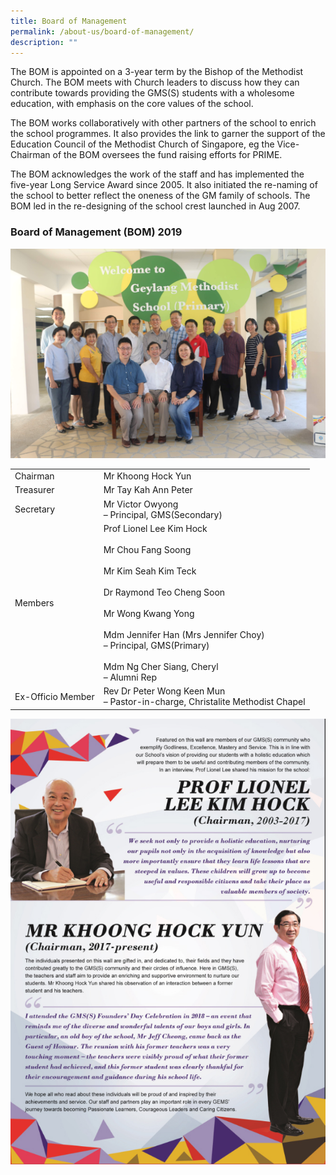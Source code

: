 ```yaml
---
title: Board of Management
permalink: /about-us/board-of-management/
description: ""
---
```

The BOM is appointed on a 3-year term by the Bishop of the Methodist Church. The BOM meets with Church leaders to discuss how they can contribute towards providing the GMS(S) students with a wholesome education, with emphasis on the core values of the school.

The BOM works collaboratively with other partners of the school to enrich the school programmes. It also provides the link to garner the support of the Education Council of the Methodist Church of Singapore, eg the Vice-Chairman of the BOM oversees the fund raising efforts for PRIME.

The BOM acknowledges the work of the staff and has implemented the five-year Long Service Award since 2005. It also initiated the re-naming of the school to better reflect the oneness of the GM family of schools. The BOM led in the re-designing of the school crest launched in Aug 2007.

### Board of Management (BOM) 2019

![](/images/IMG_6139.jpg)

|  	|  	|
|---	|---	|
| Chairman 	| Mr Khoong Hock Yun 	|
| Treasurer 	| Mr Tay Kah Ann Peter 	|
| Secretary 	| Mr Victor Owyong<br>– Principal, GMS(Secondary) 	|
| Members 	| Prof Lionel Lee Kim Hock<br><br>Mr Chou Fang Soong<br><br>Mr Kim Seah Kim Teck<br><br>Dr Raymond Teo Cheng Soon<br><br>Mr Wong Kwang Yong<br><br>Mdm Jennifer Han (Mrs Jennifer Choy)<br>– Principal, GMS(Primary)<br><br>Mdm Ng Cher Siang, Cheryl<br>– Alumni Rep 	|
| Ex-Officio Member 	| Rev Dr Peter Wong Keen Mun<br>– Pastor-in-charge, Christalite Methodist Chapel 	|

![](/images/GMSS_A3-Posters_Our-Partners_ver2_Page_3-copy.jpg)